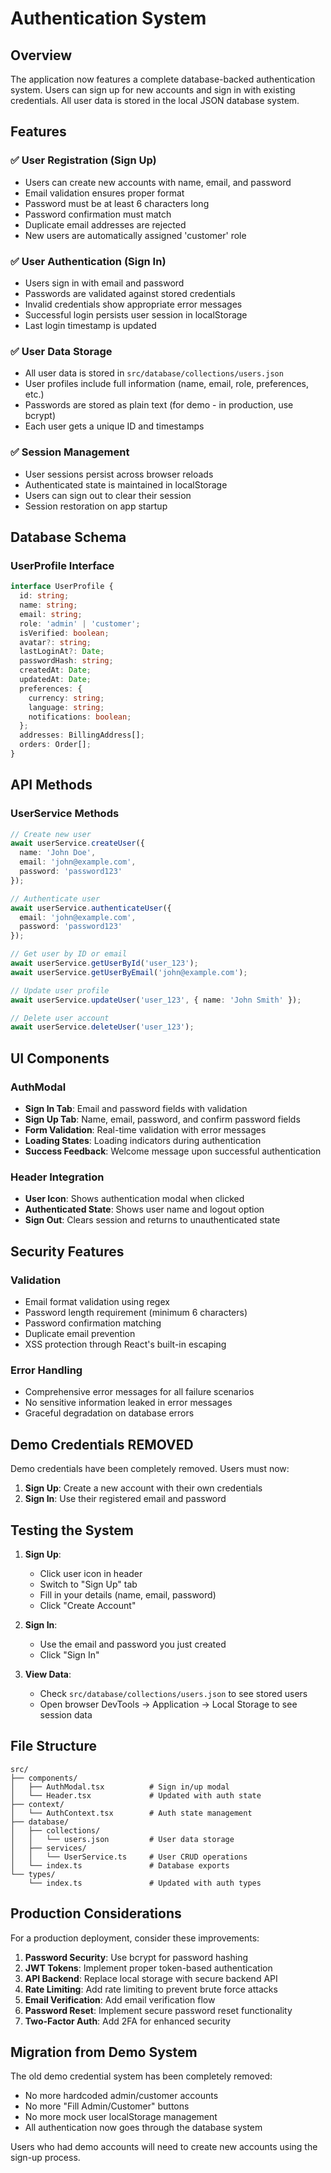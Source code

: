 # Authentication System

## Overview

The application now features a complete database-backed authentication system. Users can sign up for new accounts and sign in with existing credentials. All user data is stored in the local JSON database system.

## Features

### ✅ **User Registration (Sign Up)**
- Users can create new accounts with name, email, and password
- Email validation ensures proper format
- Password must be at least 6 characters long
- Password confirmation must match
- Duplicate email addresses are rejected
- New users are automatically assigned 'customer' role

### ✅ **User Authentication (Sign In)**
- Users sign in with email and password
- Passwords are validated against stored credentials
- Invalid credentials show appropriate error messages
- Successful login persists user session in localStorage
- Last login timestamp is updated

### ✅ **User Data Storage**
- All user data is stored in `src/database/collections/users.json`
- User profiles include full information (name, email, role, preferences, etc.)
- Passwords are stored as plain text (for demo - in production, use bcrypt)
- Each user gets a unique ID and timestamps

### ✅ **Session Management**
- User sessions persist across browser reloads
- Authenticated state is maintained in localStorage
- Users can sign out to clear their session
- Session restoration on app startup

## Database Schema

### UserProfile Interface
```typescript
interface UserProfile {
  id: string;
  name: string;
  email: string;
  role: 'admin' | 'customer';
  isVerified: boolean;
  avatar?: string;
  lastLoginAt?: Date;
  passwordHash: string;
  createdAt: Date;
  updatedAt: Date;
  preferences: {
    currency: string;
    language: string;
    notifications: boolean;
  };
  addresses: BillingAddress[];
  orders: Order[];
}
```

## API Methods

### UserService Methods
```typescript
// Create new user
await userService.createUser({
  name: 'John Doe',
  email: 'john@example.com',
  password: 'password123'
});

// Authenticate user
await userService.authenticateUser({
  email: 'john@example.com',
  password: 'password123'
});

// Get user by ID or email
await userService.getUserById('user_123');
await userService.getUserByEmail('john@example.com');

// Update user profile
await userService.updateUser('user_123', { name: 'John Smith' });

// Delete user account
await userService.deleteUser('user_123');
```

## UI Components

### AuthModal
- **Sign In Tab**: Email and password fields with validation
- **Sign Up Tab**: Name, email, password, and confirm password fields
- **Form Validation**: Real-time validation with error messages
- **Loading States**: Loading indicators during authentication
- **Success Feedback**: Welcome message upon successful authentication

### Header Integration
- **User Icon**: Shows authentication modal when clicked
- **Authenticated State**: Shows user name and logout option
- **Sign Out**: Clears session and returns to unauthenticated state

## Security Features

### Validation
- Email format validation using regex
- Password length requirement (minimum 6 characters)
- Password confirmation matching
- Duplicate email prevention
- XSS protection through React's built-in escaping

### Error Handling
- Comprehensive error messages for all failure scenarios
- No sensitive information leaked in error messages
- Graceful degradation on database errors

## Demo Credentials **REMOVED**

Demo credentials have been completely removed. Users must now:
1. **Sign Up**: Create a new account with their own credentials
2. **Sign In**: Use their registered email and password

## Testing the System

1. **Sign Up**: 
   - Click user icon in header
   - Switch to "Sign Up" tab
   - Fill in your details (name, email, password)
   - Click "Create Account"

2. **Sign In**:
   - Use the email and password you just created
   - Click "Sign In"

3. **View Data**:
   - Check `src/database/collections/users.json` to see stored users
   - Open browser DevTools → Application → Local Storage to see session data

## File Structure

```
src/
├── components/
│   ├── AuthModal.tsx          # Sign in/up modal
│   └── Header.tsx             # Updated with auth state
├── context/
│   └── AuthContext.tsx        # Auth state management
├── database/
│   ├── collections/
│   │   └── users.json         # User data storage
│   ├── services/
│   │   └── UserService.ts     # User CRUD operations
│   └── index.ts               # Database exports
└── types/
    └── index.ts               # Updated with auth types
```

## Production Considerations

For a production deployment, consider these improvements:

1. **Password Security**: Use bcrypt for password hashing
2. **JWT Tokens**: Implement proper token-based authentication
3. **API Backend**: Replace local storage with secure backend API
4. **Rate Limiting**: Add rate limiting to prevent brute force attacks
5. **Email Verification**: Add email verification flow
6. **Password Reset**: Implement secure password reset functionality
7. **Two-Factor Auth**: Add 2FA for enhanced security

## Migration from Demo System

The old demo credential system has been completely removed:
- No more hardcoded admin/customer accounts
- No more "Fill Admin/Customer" buttons
- No more mock user localStorage management
- All authentication now goes through the database system

Users who had demo accounts will need to create new accounts using the sign-up process.
